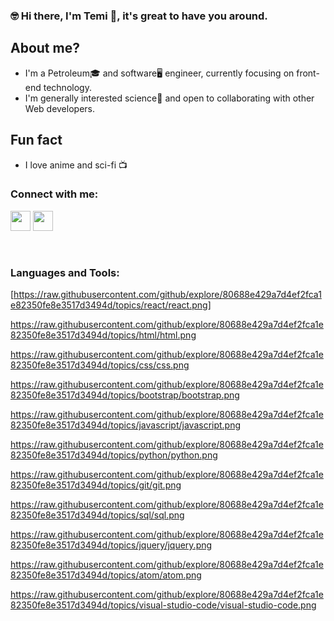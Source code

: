 
### 🤓 Hi there, I'm Temi 👋, it's great to have you around.

## About me?
- I'm a  Petroleum🎓 and software🖥 engineer, currently focusing on front-end technology.
- I'm generally interested science🔧 and open to collaborating with other Web developers.

## Fun fact
- I love anime and sci-fi 📺

### Connect with me:

[<img height="32" width="32" src="https://cdn.jsdelivr.net/npm/simple-icons@v3/icons/instagram.svg" />](https://www.instagram.com/tyrexprime/) [<img height="32" width="32" src="https://cdn.jsdelivr.net/npm/simple-icons@v3/icons/linkedin.svg" />]( https://www.linkedin.com/in/temitayo-oyebode-334b9b80/)

<br />

### Languages and Tools:
[https://raw.githubusercontent.com/github/explore/80688e429a7d4ef2fca1e82350fe8e3517d3494d/topics/react/react.png]

https://raw.githubusercontent.com/github/explore/80688e429a7d4ef2fca1e82350fe8e3517d3494d/topics/html/html.png

https://raw.githubusercontent.com/github/explore/80688e429a7d4ef2fca1e82350fe8e3517d3494d/topics/css/css.png

https://raw.githubusercontent.com/github/explore/80688e429a7d4ef2fca1e82350fe8e3517d3494d/topics/bootstrap/bootstrap.png

https://raw.githubusercontent.com/github/explore/80688e429a7d4ef2fca1e82350fe8e3517d3494d/topics/javascript/javascript.png

https://raw.githubusercontent.com/github/explore/80688e429a7d4ef2fca1e82350fe8e3517d3494d/topics/python/python.png

https://raw.githubusercontent.com/github/explore/80688e429a7d4ef2fca1e82350fe8e3517d3494d/topics/git/git.png

https://raw.githubusercontent.com/github/explore/80688e429a7d4ef2fca1e82350fe8e3517d3494d/topics/sql/sql.png

https://raw.githubusercontent.com/github/explore/80688e429a7d4ef2fca1e82350fe8e3517d3494d/topics/jquery/jquery.png






https://raw.githubusercontent.com/github/explore/80688e429a7d4ef2fca1e82350fe8e3517d3494d/topics/atom/atom.png

https://raw.githubusercontent.com/github/explore/80688e429a7d4ef2fca1e82350fe8e3517d3494d/topics/visual-studio-code/visual-studio-code.png

<!--
**Temi-t/Temi-t** is a ✨ _special_ ✨ repository because its `README.md` (this file) appears on your GitHub profile.

Here are some ideas to get you started:

- 🔭 I’m currently working on ...
- 🌱 I’m currently learning ...
- 👯 I’m looking to collaborate on ...
- 🤔 I’m looking for help with ...
- 💬 Ask me about ...
- 📫 How to reach me: ...
- 😄 Pronouns: ...
- ⚡ Fun fact: ...
-->
